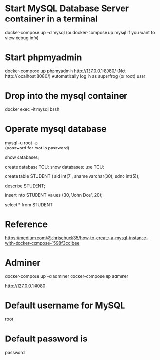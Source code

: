 
# Start MySQL Database Server container in a terminal
docker-compose up -d mysql
(or docker-compose up mysql if you want to view debug info)

# Start phpmyadmin
docker-compose up phpmyadmin
http://127.0.0.1:8080/
(Not http://localhost:8080/)
Automatically log in as superfrog (or root) user


# Drop into the mysql container
docker exec -it mysql bash


# Operate mysql database
mysql -u root -p  
(password for root is password)

show databases;

create database TCU;
show databases;
use TCU;

create table STUDENT (
	sid int(7),
	sname varchar(30),
	sdno int(5));

describe STUDENT;


insert into STUDENT values (30, 'John Doe', 20);


select * from STUDENT;



# Reference
https://medium.com/@chrischuck35/how-to-create-a-mysql-instance-with-docker-compose-1598f3cc1bee



# Adminer
docker-compose up -d adminer 
docker-compose up adminer 

http://127.0.0.1:8080
# Default username for MySQL 
root	
# Default password is 
password
